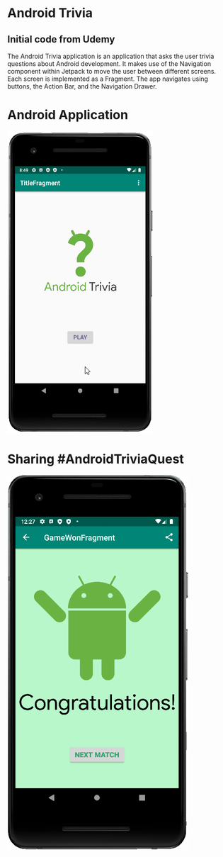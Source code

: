 # Android Trivia 

## Initial code from Udemy

The Android Trivia application is an application that asks the user trivia questions about Android development.  It makes use of the Navigation component within Jetpack to move the user between different screens.  Each screen is implemented as a Fragment.
The app navigates using buttons, the Action Bar, and the Navigation Drawer.

# Android Application

![Android Trivia App](android-trivia.gif)

# Sharing #AndroidTriviaQuest

![Sharing](sharing.gif)